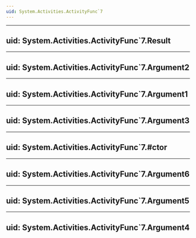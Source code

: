 ```yaml
---
uid: System.Activities.ActivityFunc`7
---
```


---
uid: System.Activities.ActivityFunc`7.Result
---

---
uid: System.Activities.ActivityFunc`7.Argument2
---

---
uid: System.Activities.ActivityFunc`7.Argument1
---

---
uid: System.Activities.ActivityFunc`7.Argument3
---

---
uid: System.Activities.ActivityFunc`7.#ctor
---

---
uid: System.Activities.ActivityFunc`7.Argument6
---

---
uid: System.Activities.ActivityFunc`7.Argument5
---

---
uid: System.Activities.ActivityFunc`7.Argument4
---
